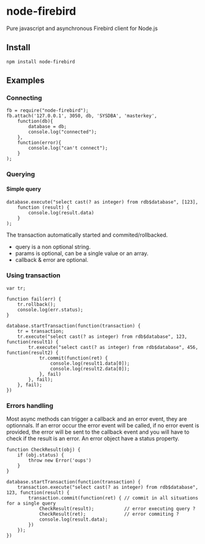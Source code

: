 # node-firebird

Pure javascript and asynchronous Firebird client for Node.js

## Install

	npm install node-firebird

## Examples

### Connecting

	fb = require("node-firebird");
	fb.attach('127.0.0.1', 3050, db, 'SYSDBA', 'masterkey', 
		function(db){
            database = db;
			console.log("connected");
		}, 
		function(error){
			console.log("can't connect");
		}
	);

### Querying

#### Simple query

	database.execute("select cast(? as integer) from rdb$database", [123],
		function (result) {
			console.log(result.data)
		}
	);

The transaction automatically started and commited/rollbacked.

- query is a non optional string.
- params is optional, can be a single value or an array.
- callback & error are optional.


### Using transaction

	var tr;

	function fail(err) {
		tr.rollback();
		console.log(err.status);
	}

	database.startTransaction(function(transaction) {
		tr = transaction;
		tr.execute("select cast(? as integer) from rdb$database", 123, function(result1) {
			tr.execute("select cast(? as integer) from rdb$database", 456, function(result2) {
				tr.commit(function(ret) {
					console.log(result1.data[0]);
					console.log(result2.data[0]);
				}, fail)
			}, fail);
		}, fail);
	})

### Errors handling

Most async methods can trigger a callback and an error event, they are optionnals. If an error occur the error event will be called, if no error event is provided, the error will be sent to the callback event and you will have to check if the result is an error. An error object have a status property.

	function CheckResult(obj) {
		if (obj.status) {
			throw new Error('oups')
		}
	}

	database.startTransaction(function(transaction) {
		transaction.execute("select cast(? as integer) from rdb$database", 123, function(result) {
			transaction.commit(function(ret) { // commit in all situations for a single query
				CheckResult(result);           // error executing query ?
				CheckResult(ret);              // error commiting ?
				console.log(result.data);
			})
		});
	})
